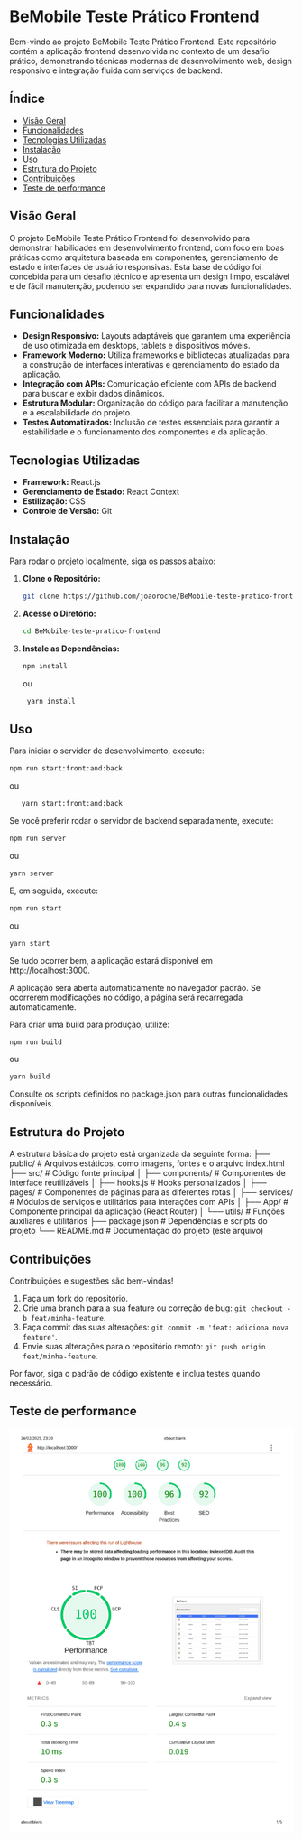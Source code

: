 # BeMobile Teste Prático Frontend

Bem-vindo ao projeto BeMobile Teste Prático Frontend. Este repositório contém a aplicação frontend desenvolvida no contexto de um desafio prático, demonstrando técnicas modernas de desenvolvimento web, design responsivo e integração fluida com serviços de backend.

## Índice

- [Visão Geral](#visão-geral)
- [Funcionalidades](#funcionalidades)
- [Tecnologias Utilizadas](#tecnologias-utilizadas)
- [Instalação](#instalação)
- [Uso](#uso)
- [Estrutura do Projeto](#estrutura-do-projeto)
- [Contribuições](#contribuições)
- [Teste de performance](#teste-de-performance)

## Visão Geral

O projeto BeMobile Teste Prático Frontend foi desenvolvido para demonstrar habilidades em desenvolvimento frontend, com foco em boas práticas como arquitetura baseada em componentes, gerenciamento de estado e interfaces de usuário responsivas. Esta base de código foi concebida para um desafio técnico e apresenta um design limpo, escalável e de fácil manutenção, podendo ser expandido para novas funcionalidades.

## Funcionalidades

- **Design Responsivo:** Layouts adaptáveis que garantem uma experiência de uso otimizada em desktops, tablets e dispositivos móveis.
- **Framework Moderno:** Utiliza frameworks e bibliotecas atualizadas para a construção de interfaces interativas e gerenciamento do estado da aplicação.
- **Integração com APIs:** Comunicação eficiente com APIs de backend para buscar e exibir dados dinâmicos.
- **Estrutura Modular:** Organização do código para facilitar a manutenção e a escalabilidade do projeto.
- **Testes Automatizados:** Inclusão de testes essenciais para garantir a estabilidade e o funcionamento dos componentes e da aplicação.

## Tecnologias Utilizadas

- **Framework:** React.js
- **Gerenciamento de Estado:** React Context 
- **Estilização:** CSS
- **Controle de Versão:** Git

## Instalação

Para rodar o projeto localmente, siga os passos abaixo:

1. **Clone o Repositório:**

   ```bash
   git clone https://github.com/joaoroche/BeMobile-teste-pratico-frontend.git
   ```

2. **Acesse o Diretório:**

   ```bash
   cd BeMobile-teste-pratico-frontend
   ```

3. **Instale as Dependências:**
   ```bash
   npm install
   ```
   ou
   ```bash
    yarn install
    ```

## Uso
Para iniciar o servidor de desenvolvimento, execute:
```bash
npm run start:front:and:back
```
ou
```bash
   yarn start:front:and:back
```

Se você preferir rodar o servidor de backend separadamente, execute:
```bash
npm run server
```
ou
```bash
yarn server
```
E, em seguida, execute:
```bash
npm run start
```
ou
```bash
yarn start
```

Se tudo ocorrer bem, a aplicação estará disponível em http://localhost:3000.

A aplicação será aberta automaticamente no navegador padrão. Se ocorrerem modificações no código, a página será recarregada automaticamente.

Para criar uma build para produção, utilize:

```bash
npm run build
```
ou
```bash
yarn build
```

Consulte os scripts definidos no package.json para outras funcionalidades disponíveis.

## Estrutura do Projeto
A estrutura básica do projeto está organizada da seguinte forma:
├── public/           # Arquivos estáticos, como imagens, fontes e o arquivo index.html
├── src/              # Código fonte principal
│   ├── components/   # Componentes de interface reutilizáveis
│   ├── hooks.js      # Hooks personalizados
│   ├── pages/        # Componentes de páginas para as diferentes rotas
│   ├── services/     # Módulos de serviços e utilitários para interações com APIs
│   ├── App/          # Componente principal da aplicação (React Router)
│   └── utils/        # Funções auxiliares e utilitários
├── package.json      # Dependências e scripts do projeto
└── README.md         # Documentação do projeto (este arquivo)

## Contribuições
Contribuições e sugestões são bem-vindas!

1. Faça um fork do repositório.
2. Crie uma branch para a sua feature ou correção de bug: `git checkout -b feat/minha-feature`.
3. Faça commit das suas alterações: `git commit -m 'feat: adiciona nova feature'`.
4. Envie suas alterações para o repositório remoto: `git push origin feat/minha-feature`.

Por favor, siga o padrão de código existente e inclua testes quando necessário.

## Teste de performance
![Lighthouse Score](./lighthouse.jpg)

